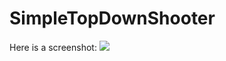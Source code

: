 # SimpleTopDownShooter

Here is a screenshot:
<img src="https://github.com/Sid-Bhatia-0/SimpleTopDownShooter/assets/32610387/75032821-423b-4162-ac9a-049d555be6a5">
